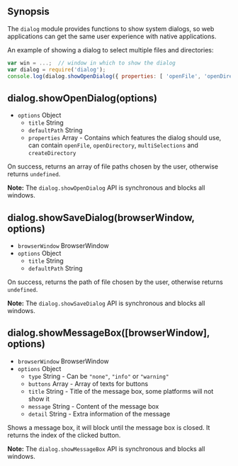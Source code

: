 ## Synopsis

The `dialog` module provides functions to show system dialogs, so web applications can get the same user experience with native applications.

An example of showing a dialog to select multiple files and directories:

```javascript
var win = ...;  // window in which to show the dialog
var dialog = require('dialog');
console.log(dialog.showOpenDialog({ properties: [ 'openFile', 'openDirectory', 'multiSelections' ]}));
```

## dialog.showOpenDialog(options)

* `options` Object
  * `title` String
  * `defaultPath` String
  * `properties` Array - Contains which features the dialog should use, can contain `openFile`, `openDirectory`, `multiSelections` and `createDirectory`

On success, returns an array of file paths chosen by the user, otherwise returns `undefined`.

**Note:** The `dialog.showOpenDialog` API is synchronous and blocks all windows.

## dialog.showSaveDialog(browserWindow, options)

* `browserWindow` BrowserWindow
* `options` Object
  * `title` String
  * `defaultPath` String

On success, returns the path of file chosen by the user, otherwise returns `undefined`.

**Note:** The `dialog.showSaveDialog` API is synchronous and blocks all windows.

## dialog.showMessageBox([browserWindow], options)

* `browserWindow` BrowserWindow
* `options` Object
  * `type` String - Can be `"none"`, `"info"` or `"warning"`
  * `buttons` Array - Array of texts for buttons
  * `title` String - Title of the message box, some platforms will not show it
  * `message` String - Content of the message box
  * `detail` String - Extra information of the message

Shows a message box, it will block until the message box is closed. It returns the index of the clicked button.

**Note:** The `dialog.showMessageBox` API is synchronous and blocks all windows.